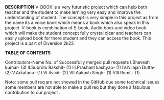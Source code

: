**DESCRIPTION**
V-BOOK is a very futuristic project which can help both teacher and the student to make lerning very easy and improve the understanding of student. The concept is very simple in this project as from the name its a voice book which means a book which also speak in this project. V-book is combination of E-book, Audio book and video book which will make the student concept fully crystal clear and teachers can easily upload book for there student and they can access the book. 
This project is a part of Diversion 2k23.

**TABLE OF CONTENTS**

Contributors-Name             No. of Successfully merged pull requests
I.Bhavesh kumar-                        (3)
II.Subroto Rakshit-                     (1)
III.Prashant kashyap-                   (1)
IV.Nilajan Dutta-                       (2)
V.Arkatanu-                             (1)
VI.Avicii-                              (2)
VII.Aakash Singh-                       (1)
VIII.Romit-                             (1)

Note: some pull req are not showed in the GitHub due some technical issues some members are not able to make a pull req but they done a fabulous contribution to our project .

         
